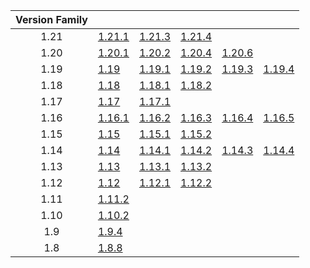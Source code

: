 | Version Family | | | | | |
|:---:|---|---|---|---|---|
| 1.21 | [1.21.1](https://github.com/BaldGang/spigot-build/releases/download/20250128/spigot-1.21.1.jar) | [1.21.3](https://github.com/BaldGang/spigot-build/releases/download/20250128/spigot-1.21.3.jar) | [1.21.4](https://github.com/BaldGang/spigot-build/releases/download/20250128/spigot-1.21.4.jar) | | |
| 1.20 | [1.20.1](https://github.com/BaldGang/spigot-build/releases/download/20250128/spigot-1.20.1.jar) | [1.20.2](https://github.com/BaldGang/spigot-build/releases/download/20250128/spigot-1.20.2.jar) | [1.20.4](https://github.com/BaldGang/spigot-build/releases/download/20250128/spigot-1.20.4.jar) | [1.20.6](https://github.com/BaldGang/spigot-build/releases/download/20250128/spigot-1.20.6.jar) | |
| 1.19 | [1.19](https://github.com/BaldGang/spigot-build/releases/download/20250128/spigot-1.19.jar) | [1.19.1](https://github.com/BaldGang/spigot-build/releases/download/20250128/spigot-1.19.1.jar) | [1.19.2](https://github.com/BaldGang/spigot-build/releases/download/20250128/spigot-1.19.2.jar) | [1.19.3](https://github.com/BaldGang/spigot-build/releases/download/20250128/spigot-1.19.3.jar) | [1.19.4](https://github.com/BaldGang/spigot-build/releases/download/20250128/spigot-1.19.4.jar) |
| 1.18 | [1.18](https://github.com/BaldGang/spigot-build/releases/download/20250128/spigot-1.18.jar) | [1.18.1](https://github.com/BaldGang/spigot-build/releases/download/20250128/spigot-1.18.1.jar) | [1.18.2](https://github.com/BaldGang/spigot-build/releases/download/20250128/spigot-1.18.2.jar) | | |
| 1.17 | [1.17](https://github.com/BaldGang/spigot-build/releases/download/20250128/spigot-1.17.jar) | [1.17.1](https://github.com/BaldGang/spigot-build/releases/download/20250128/spigot-1.17.1.jar) | | | |
| 1.16 | [1.16.1](https://github.com/BaldGang/spigot-build/releases/download/20250128/spigot-1.16.1.jar) | [1.16.2](https://github.com/BaldGang/spigot-build/releases/download/20250128/spigot-1.16.2.jar) | [1.16.3](https://github.com/BaldGang/spigot-build/releases/download/20250128/spigot-1.16.3.jar) | [1.16.4](https://github.com/BaldGang/spigot-build/releases/download/20250128/spigot-1.16.4.jar) | [1.16.5](https://github.com/BaldGang/spigot-build/releases/download/20250128/spigot-1.16.5.jar) |
| 1.15 | [1.15](https://github.com/BaldGang/spigot-build/releases/download/20250128/spigot-1.15.jar) | [1.15.1](https://github.com/BaldGang/spigot-build/releases/download/20250128/spigot-1.15.1.jar) | [1.15.2](https://github.com/BaldGang/spigot-build/releases/download/20250128/spigot-1.15.2.jar) | | |
| 1.14 | [1.14](https://github.com/BaldGang/spigot-build/releases/download/20250128/spigot-1.14.jar) | [1.14.1](https://github.com/BaldGang/spigot-build/releases/download/20250128/spigot-1.14.1.jar) | [1.14.2](https://github.com/BaldGang/spigot-build/releases/download/20250128/spigot-1.14.2.jar) | [1.14.3](https://github.com/BaldGang/spigot-build/releases/download/20250128/spigot-1.14.3.jar) | [1.14.4](https://github.com/BaldGang/spigot-build/releases/download/20250128/spigot-1.14.4.jar) |
| 1.13 | [1.13](https://github.com/BaldGang/spigot-build/releases/download/20250128/spigot-1.13.jar) | [1.13.1](https://github.com/BaldGang/spigot-build/releases/download/20250128/spigot-1.13.1.jar) | [1.13.2](https://github.com/BaldGang/spigot-build/releases/download/20250128/spigot-1.13.2.jar) | | |
| 1.12 | [1.12](https://github.com/BaldGang/spigot-build/releases/download/20250128/spigot-1.12.jar) | [1.12.1](https://github.com/BaldGang/spigot-build/releases/download/20250128/spigot-1.12.1.jar) | [1.12.2](https://github.com/BaldGang/spigot-build/releases/download/20250128/spigot-1.12.2.jar) | | |
| 1.11 | [1.11.2](https://github.com/BaldGang/spigot-build/releases/download/20250128/spigot-1.11.2.jar) | | | | |
| 1.10 | [1.10.2](https://github.com/BaldGang/spigot-build/releases/download/20250128/spigot-1.10.2.jar) | | | | |
| 1.9 | [1.9.4](https://github.com/BaldGang/spigot-build/releases/download/20250128/spigot-1.9.4.jar) | | | | |
| 1.8 | [1.8.8](https://github.com/BaldGang/spigot-build/releases/download/20250128/spigot-1.8.8.jar) | | | | |
